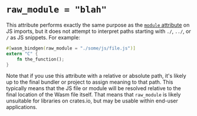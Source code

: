 # `raw_module = "blah"`

This attribute performs exactly the same purpose as the [`module`
attribute](module.html) on JS imports, but it does not attempt to interpret
paths starting with `./`, `../`, or `/` as JS snippets. For example:

```rust
#[wasm_bindgen(raw_module = "./some/js/file.js")]
extern "C" {
    fn the_function();
}
```

Note that if you use this attribute with a relative or absolute path, it's
likely up to the final bundler or project to assign meaning to that path. This
typically means that the JS file or module will be resolved relative to the
final location of the Wasm file itself. That means that `raw_module` is likely
unsuitable for libraries on crates.io, but may be usable within end-user
applications.
